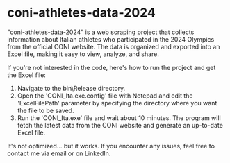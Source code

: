 # coni-athletes-data-2024
 "coni-athletes-data-2024" is a web scraping project that collects information about Italian athletes who participated in the 2024 Olympics from the official CONI website. The data is organized and exported into an Excel file, making it easy to view, analyze, and share.

If you're not interested in the code, here's how to run the project and get the Excel file:
1) Navigate to the bin\Release directory.
2) Open the 'CONI_Ita.exe.config' file with Notepad and edit the 'ExcelFilePath' parameter by specifying the directory where you want the file to be saved.
3) Run the 'CONI_Ita.exe' file and wait about 10 minutes. The program will fetch the latest data from the CONI website and generate an up-to-date Excel file.

It's not optimized... but it works.
If you encounter any issues, feel free to contact me via email or on LinkedIn.
